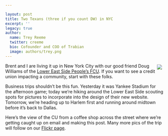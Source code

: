 ```yaml
---

layout: post
title: Two Texans (three if you count DW) in NYC
excerpt: ''
legacy: true
author:
  name: Trey Reeme
  twitter: creeme
  bio: Cofounder and COO of Trabian
  image: authors/trey.png
---
```


<p><a href="http://www.flickr.com/photos/trabian"><img src="http://static.flickr.com/47/191789913_7c9265ce34_m.jpg" style="float:right; margin: 4px;"></a>Brent and I are living it up in New York City with our good friend Doug Williams of the <a href="http://www.lespfcu.org">Lower East Side People&#8217;s <span class="caps">FCU</span></a>.  If you want to see a credit union impacting a community, start with these folks.</p>
<p>Business trips shouldn&#8217;t be this fun.  Yesterday it was Yankee Stadium for the afternoon game; today we&#8217;re hiking around the Lower East Side scouting spots for pictures to incorporate into the design of their new website.  Tomorrow, we&#8217;re heading up to Harlem first and running around midtown before it&#8217;s back to Dallas.</p>
<p>Here&#8217;s the view of the CU from a coffee shop across the street where we&#8217;re getting caught up on email and making this post.  Many more pics of the trip will follow on our <a href="http://www.flickr.com/photos/trabian">Flickr page</a>.</p>